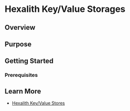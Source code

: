 # Hexalith Key/Value Storages

## Overview


## Purpose


## Getting Started

### Prerequisites

## Learn More

- [Hexalith Key/Value Stores](https://github.com/Hexalith/Hexalith.KeyValueStores)